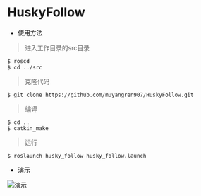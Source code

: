 # HuskyFollow
- 使用方法
 
> 进入工作目录的src目录
  ```
  $ roscd
  $ cd ../src
  ```
> 克隆代码
  ```
  $ git clone https://github.com/muyangren907/HuskyFollow.git
  ```
> 编译
  ```
  $ cd ..
  $ catkin_make
  ```
> 运行
  ```
  $ roslaunch husky_follow husky_follow.launch
  ```
  
- 演示

 ![演示](https://github.com/muyangren907/Screenshot/raw/master/HuskyFollow.gif)

